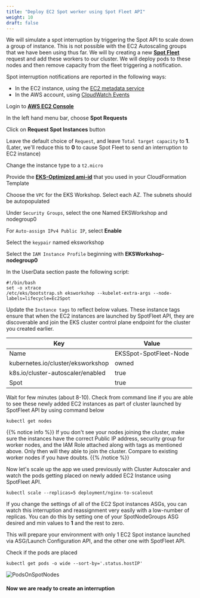 ```yaml
---
title: "Deploy EC2 Spot worker using Spot Fleet API"
weight: 10
draft: false
---
```


We will simulate a spot interruption by triggering the Spot API to scale down a group of instance. This is not possible with the EC2 Autoscaling groups that we have been using thus far. We will by creating a new [**Spot Fleet**](https://docs.aws.amazon.com/cli/latest/reference/ec2/request-spot-fleet.html) request and add these workers to our cluster. We will deploy pods to these nodes and then remove capacity from the fleet triggering a notification.  

Spot interruption notifications are reported in the following ways:


 * In the EC2 instance, using the [EC2 metadata service](http://docs.aws.amazon.com/AWSEC2/latest/UserGuide/ec2-instance-metadata.html)
 * In the AWS account, using [CloudWatch Events](https://aws.amazon.com/about-aws/whats-new/2018/01/amazon-ec2-spot-two-minute-warning-is-now-available-via-amazon-cloudwatch-events/)


Login to [**AWS EC2 Console**](https://console.aws.amazon.com/ec2)

In the left hand menu bar, choose **Spot Requests**

<Screenshot>

Click on **Request Spot Instances** button

<Screenshot>

Leave the default choice of `Request`, and leave `Total target capacity` to **1**. (Later, we'll reduce this to **0** to cause Spot Fleet to send an interruption to EC2 instance)

<Screenshot>

Change the instance type to a `t2.micro`

Provide the [**EKS-Optimized ami-id**](https://docs.aws.amazon.com/eks/latest/userguide/eks-optimized-ami.html) that you used in your CloudFormation Template

Choose the `VPC` for the EKS Workshop. Select each AZ. The subnets should be autopopulated

Under `Security Groups`, select the one Named EKSWorkshop and nodegroup0

For `Auto-assign IPv4 Public IP`, select **Enable**

Select the `keypair` named eksworkshop

Select the `IAM Instance Profile` beginning with **EKSWorkshop-nodegroup0**

In the UserData section paste the following script:
```
#!/bin/bash
set -o xtrace
/etc/eks/bootstrap.sh eksworkshop --kubelet-extra-args --node-labels=lifecycle=Ec2Spot
```

Update the `Instance tags` to reflect below values. These instance tags ensure that when the EC2 instances are launched by SpotFleet API, they are discoverable and join the EKS cluster control plane endpoint for the cluster you created earlier.

| Key | Value |
|-----------|-------|
| Name | EKSSpot-SpotFleet-Node |
| kubernetes.io/cluster/eksworkshop | owned |
| k8s.io/cluster-autoscaler/enabled | true | 
| Spot | true|

Wait for few minutes (about 8-10). Check from command line if you are able to see these newly added EC2 instances as part of cluster launched by SpotFleet API by using command below

```
kubectl get nodes 
```
{{% notice info %}}
If you don't see your nodes joining the cluster, make sure the instances have the correct Public IP address, security group for worker nodes, and the IAM Role attached along with tags as mentioned above. Only then will they able to join the cluster. Compare to existing worker nodes if you have doubts.
{{% /notice %}}

Now let's scale up the app we used previously with Cluster Autoscaler and watch the pods getting placed on newly added EC2 Instance using SpotFleet API.
```
kubectl scale --replicas=5 deployment/nginx-to-scaleout
```

If you change the settings of all of the EC2 Spot instances ASGs, you can watch this interruption and reassignment very easily with a low-number of replicas. You can do this by setting one of your SpotNodeGroups ASG desired and min values to **1** and the rest to zero.

This will prepare your environment with only 1 EC2 Spot instance launched via ASG/Launch Configuration API, and the other one with SpotFleet API.

Check if the pods are placed
```
kubectl get pods -o wide --sort-by='.status.hostIP'
```

![PodsOnSpotNodes](/images/podsonspot.png)

#### Now we are ready to create an interruption